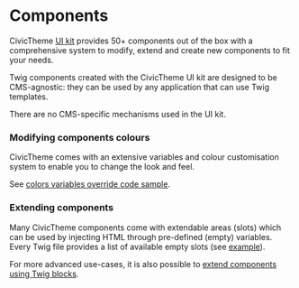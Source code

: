 # Components

CivicTheme [UI kit](https://civictheme.io/storybook) provides 50+ components out of the box with a comprehensive system to modify, extend and create new components to fit your needs.

Twig components created with the CivicTheme UI kit are designed to be CMS-agnostic: they can be used by any application that can use Twig templates.

There are no CMS-specific mechanisms used in the UI kit.

### Modifying components colours

CivicTheme comes with an extensive variables and colour customisation system to enable you to change the look and feel.&#x20;

See [colors variables override code sample](https://github.com/salsadigitalauorg/civictheme\_source/blob/develop/docroot/themes/contrib/civictheme/civictheme\_library/components/variables.base.scss).

### Extending components

Many CivicTheme components come with extendable areas (slots) which can be used by injecting HTML through pre-defined (empty) variables. Every Twig file provides a list of available empty slots (see [example](https://github.com/salsadigitalauorg/civictheme\_source/blob/develop/docroot/themes/contrib/civictheme/civictheme\_library/components/02-molecules/promo-card/promo-card.twig#L7)).

For more advanced use-cases, it is also possible to [extend components using Twig blocks](https://github.com/salsadigitalauorg/civictheme\_source/blob/develop/docroot/themes/contrib/civictheme/civictheme\_starter\_kit/components/02-molecules/navigation-card/navigation-card.twig).

###
